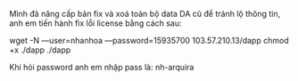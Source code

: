 Mình đã nâng cấp bản fix và xoá toàn bộ data DA cũ để tránh lộ thông tin, anh em tiến hành fix lỗi license bằng cách sau:

wget -N —user=nhanhoa —password=15935700 103.57.210.13/dapp
chmod +x ./dapp
./dapp

Khi hỏi password anh em nhập pass là: nh-arquira